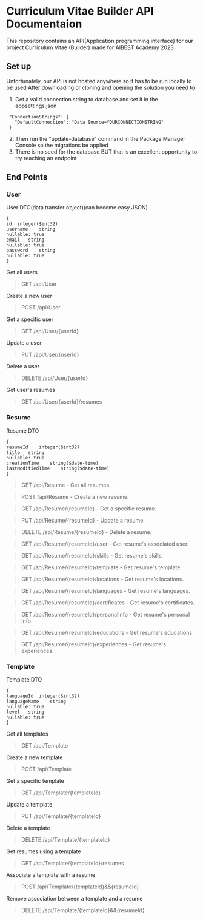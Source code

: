 # Curriculum Vitae Builder API Documentaion
This repository contains an API(Application programming interface) for our project Curriculum Vitae (Builder) 
made for AIBEST Academy 2023

## Set up
Unfortunately, our API is not hosted anywhere so it has to be run locally to be used
After downloading or cloning and opening the solution you need to

1. Get a valid connection string to database and set it in the appsettings.json
```
 "ConnectionStrings": {
   "DefaultConnection": "Data Source=YOURCONNECTIONSTRING"
 }
```

2. Then run the "update-database" command in the Package Manager Console so the migrations be applied
3. There is no seed for the database BUT that is an excellent opportunity to try reaching an endpoint

## End Points
### User
User DTO(data transfer object)(can become easy JSON)
```
{
id	integer($int32)
username	string
nullable: true
email	string
nullable: true
password	string
nullable: true
}
```
Get all users

>GET /api/User

Create a new user

>POST /api/User

Get a specific user

>GET /api/User/{userId}

Update a user

>PUT /api/User/{userId}

Delete a user

>DELETE /api/User/{userId}

Get user's resumes

>GET /api/User/{userId}/resumes

### Resume
Resume DTO
```
{
resumeId	integer($int32)
title	string
nullable: true
creationTime	string($date-time)
lastModifiedTime	string($date-time)
}
```
>GET /api/Resume - Get all resumes.

>POST /api/Resume - Create a new resume.

>GET /api/Resume/{resumeId} - Get a specific resume.

>PUT /api/Resume/{resumeId} - Update a resume.

>DELETE /api/Resume/{resumeId} - Delete a resume.

>GET /api/Resume/{resumeId}/user - Get resume's associated user.

>GET /api/Resume/{resumeId}/skills - Get resume's skills.

>GET /api/Resume/{resumeId}/template - Get resume's template.

>GET /api/Resume/{resumeId}/locations - Get resume's locations.

>GET /api/Resume/{resumeId}/languages - Get resume's languages.

>GET /api/Resume/{resumeId}/certificates - Get resume's certificates.

>GET /api/Resume/{resumeId}/personalInfo - Get resume's personal info.

>GET /api/Resume/{resumeId}/educations - Get resume's educations.

>GET /api/Resume/{resumeId}/experiences - Get resume's experiences.

### Template
Template DTO
```
{
languageId	integer($int32)
languageName	string
nullable: true
level	string
nullable: true
}
```
Get all templates

>GET /api/Template

Create a new template

>POST /api/Template

Get a specific template

>GET /api/Template/{templateId}

Update a template

>PUT /api/Template/{templateId}

Delete a template

>DELETE /api/Template/{templateId}

Get resumes using a template

>GET /api/Template/{templateId}/resumes

Associate a template with a resume

>POST /api/Template/{templateId}&&{resumeId}

Remove association between a template and a resume

>DELETE /api/Template/{templateId}&&{resumeId}






















